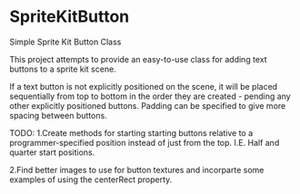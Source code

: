 SpriteKitButton
===============

Simple Sprite Kit Button Class

This project attempts to provide an easy-to-use class for adding text buttons to a sprite kit scene.

If a text button is not explicitly positioned on the scene, it will be placed sequentially from top to
bottom in the order they are created - pending any other explicitly positioned buttons.
Padding can be specified to give more spacing between buttons.

TODO: 
1.Create methods for starting starting buttons relative to a programmer-specified position
instead of just from the top. I.E. Half and quarter start positions.

2.Find better images to use for button textures and incorparte some examples of using the centerRect property.
